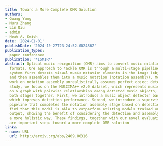 ```yaml
---
title: Toward a More Complete OMR Solution
authors:
- Guang Yang
- Muru Zhang
- Lin Qiu
- admin
- Noah A. Smith
date: '2024-01-01'
publishDate: '2024-10-27T23:24:52.002486Z'
publication_types:
- paper-conference
publication: '*ISMIR*'
abstract: Optical music recognition (OMR) aims to convert music notation into digital
  formats. One approach to tackle OMR is through a multi-stage pipeline, where the
  system first detects visual music notation elements in the image (object detection)
  and then assembles them into a music notation (notation assembly). Most previous
  work on notation assembly unrealistically assumes perfect object detection. In this
  study, we focus on the MUSCIMA++ v2.0 dataset, which represents musical notation
  as a graph with pairwise relationships among detected music objects, and we consider
  both stages together. First, we introduce a music object detector based on YOLOv8,
  which improves detection performance. Second, we introduce a supervised training
  pipeline that completes the notation assembly stage based on detection output. We
  find that this model is able to outperform existing models trained on perfect detection
  output, showing the benefit of considering the detection and assembly stages in
  a more holistic way. These findings, together with our novel evaluation metric,
  are important steps toward a more complete OMR solution.
links:
- name: URL
  url: http://arxiv.org/abs/2409.00316
---
```

